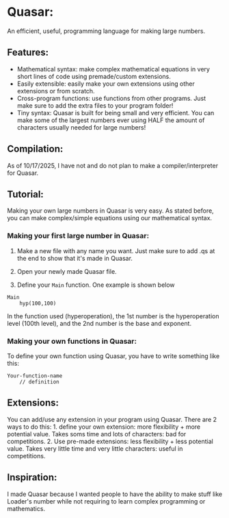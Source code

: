 # Quasar:
An efficient, useful, programming language for making large numbers.

## Features:
- Mathematical syntax: make complex mathematical equations in very short lines of code using premade/custom extensions.
- Easily extensible: easily make your own extensions using other extensions or from scratch.
- Cross-program functions: use functions from other programs. Just make sure to add the extra files to your program folder!
- Tiny syntax: Quasar is built for being small and very efficient. You can make some of the largest numbers ever using HALF the amount of characters usually needed for large numbers!

## Compilation:
As of 10/17/2025, I have not and do not plan to make a compiler/interpreter for Quasar.

## Tutorial:
Making your own large numbers in Quasar is very easy. As stated before, you can make complex/simple equations using our mathematical syntax.

### Making your first large number in Quasar:
1. Make a new file with any name you want. Just make sure to add .qs at the end to show that it's made in Quasar.

2. Open your newly made Quasar file.

3. Define your `Main` function. One example is shown below

```
Main
    hyp(100,100)
```
In the function used (hyperoperation), the 1st number is the hyperoperation level (100th level), and the 2nd number is the base and exponent.

### Making your own functions in Quasar:
To define your own function using Quasar, you have to write something like this:
```
Your-function-name
    // definition
```

## Extensions:
You can add/use any extension in your program using Quasar. There are 2 ways to do this: 1. define your own extension: more flexibility + more potential value. Takes soms time and lots of characters: bad for competitions. 2. Use pre-made extensions: less flexibility + less potential value. Takes very little time and very little characters: useful in competitions.

## Inspiration:
I made Quasar because I wanted people to have the ability to make stuff like Loader's number while not requiring to learn complex programming or mathematics.
